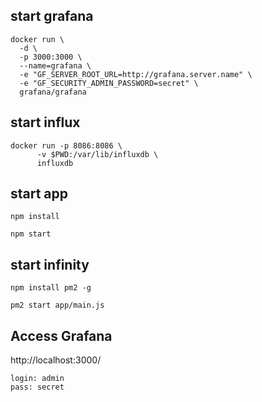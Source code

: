 ## start grafana
```
docker run \
  -d \
  -p 3000:3000 \
  --name=grafana \
  -e "GF_SERVER_ROOT_URL=http://grafana.server.name" \
  -e "GF_SECURITY_ADMIN_PASSWORD=secret" \
  grafana/grafana
```

## start influx

```
docker run -p 8086:8086 \
      -v $PWD:/var/lib/influxdb \
      influxdb
```

## start app

`npm install`

`npm start`

## start infinity

`npm install pm2 -g`

`pm2 start app/main.js`

## Access Grafana
http://localhost:3000/

```
login: admin
pass: secret
```
